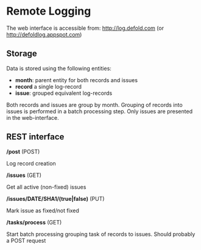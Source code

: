 Remote Logging
==============

The web interface is accessible from: http://log.defold.com (or http://defoldlog.appspot.com)

Storage
-------

Data is stored using the following entities:

* __month__: parent entity for both records and issues
* __record__ a single log-record
* __issue__: grouped equivalent log-records

Both records and issues are group by month. Grouping of records into issues is performed in a batch processing step.
Only issues are presented in the web-interface.


REST interface
--------------

__/post__ (POST)

Log record creation

__/issues__ (GET)

Get all active (non-fixed) issues

__/issues/DATE/SHA1/(true|false)__ (PUT)

Mark issue as fixed/not fixed


__/tasks/process__ (GET)

Start batch processing grouping task of records to issues. Should probably a POST request
